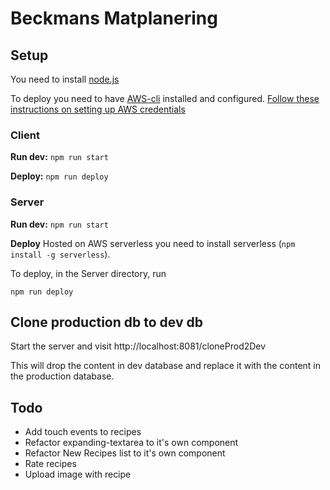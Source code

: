 # Beckmans Matplanering

## Setup

You need to install [node.js](https://nodejs.org/en/)

To deploy you need to have [AWS-cli](https://docs.aws.amazon.com/cli/latest/userguide/cli-install-macos.html) installed and configured. [Follow these instructions on setting up AWS credentials](https://serverless.com/framework/docs/providers/aws/guide/credentials)

### Client
**Run dev:** `npm run start`

**Deploy:** `npm run deploy`

### Server
**Run dev:** `npm run start`

**Deploy**
Hosted on AWS serverless you need to install serverless (`npm install -g serverless`).

To deploy, in the Server directory, run

`npm run deploy`

## Clone production db to dev db

Start the server and visit http://localhost:8081/cloneProd2Dev

This will drop the content in dev database and replace it with the content in the production database.


## Todo
- Add touch events to recipes
- Refactor expanding-textarea to it's own component
- Refactor New Recipes list to it's own component
- Rate recipes
- Upload image with recipe
